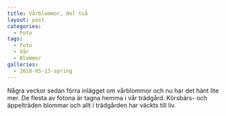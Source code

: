 ```yaml
---
title: Vårblommor, del två
layout: post
categories:
  - Foto
tags:
  - Foto
  - Vår
  - Blommor
galleries:
  - 2018-05-13-spring
---
```


Några veckor sedan förra inlägget om vårblommor och nu har det hänt lite mer. De flesta av fotona är tagna hemma i vår trädgård. Körsbärs- och äppelträden blommar och allt i trädgården har väckts till liv.

